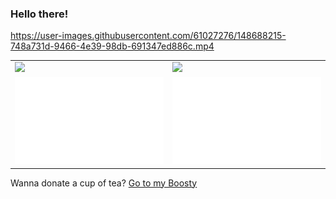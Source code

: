 ### Hello there!



https://user-images.githubusercontent.com/61027276/148688215-748a731d-9466-4e39-98db-691347ed886c.mp4

<table>
  <tr>
    <td width="50%">
      <img src="https://github-readme-stats.vercel.app/api?username=Misha-133">
    </td>
    <td>      
      <img src="https://github-readme-stats.vercel.app/api/top-langs/?username=Misha-133">
    </td>
  </tr>
  <tr>
    <td>
      <img src="https://github.com/Misha-133/gh-stats/blob/master/generated/overview.svg">
    </td>
    <td>
      <img src="https://raw.githubusercontent.com/Misha-133/gh-stats/b99925caf8559a8823665349e064377a50eb064f/generated/languages.svg">
    </td>
  </tr>
</table>

Wanna donate a cup of tea? [Go to my Boosty](https://boosty.to/misha133)
